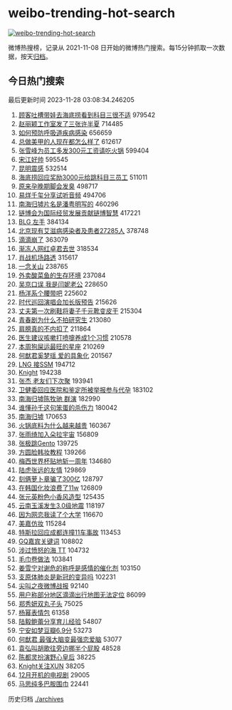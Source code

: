 # weibo-trending-hot-search

[![weibo-trending-hot-search](https://github.com/ameizi/weibo-trending-hot-search/actions/workflows/ci.yml/badge.svg)](https://github.com/ameizi/weibo-trending-hot-search/actions/workflows/ci.yml)

微博热搜榜，记录从 2021-11-08 日开始的微博热门搜索。每15分钟抓取一次数据，按天[归档](./archives)。

## 今日热门搜索

<!-- BEGIN --> 
最后更新时间 2023-11-28 03:08:34.246205 
1. [顾客吐槽带娃去海底捞看到科目三很不适](https://s.weibo.com/weibo?q=%23%E9%A1%BE%E5%AE%A2%E5%90%90%E6%A7%BD%E5%B8%A6%E5%A8%83%E5%8E%BB%E6%B5%B7%E5%BA%95%E6%8D%9E%E7%9C%8B%E5%88%B0%E7%A7%91%E7%9B%AE%E4%B8%89%E5%BE%88%E4%B8%8D%E9%80%82%23&t=31&band_rank=1&Refer=top) 979542
1. [赵丽颖工作室发了三张许半夏](https://s.weibo.com/weibo?q=%23%E8%B5%B5%E4%B8%BD%E9%A2%96%E5%B7%A5%E4%BD%9C%E5%AE%A4%E5%8F%91%E4%BA%86%E4%B8%89%E5%BC%A0%E8%AE%B8%E5%8D%8A%E5%A4%8F%23&t=31&band_rank=2&Refer=top) 714485
1. [如何预防呼吸道疾病感染](https://s.weibo.com/weibo?q=%23%E5%A6%82%E4%BD%95%E9%A2%84%E9%98%B2%E5%91%BC%E5%90%B8%E9%81%93%E7%96%BE%E7%97%85%E6%84%9F%E6%9F%93%23&t=31&band_rank=3&Refer=top) 656659
1. [总做美甲的人现在都怎么样了](https://s.weibo.com/weibo?q=%23%E6%80%BB%E5%81%9A%E7%BE%8E%E7%94%B2%E7%9A%84%E4%BA%BA%E7%8E%B0%E5%9C%A8%E9%83%BD%E6%80%8E%E4%B9%88%E6%A0%B7%E4%BA%86%23&t=31&band_rank=21&Refer=top) 612617
1. [张雪峰为员工多发300元工资请吃火锅](https://s.weibo.com/weibo?q=%23%E5%BC%A0%E9%9B%AA%E5%B3%B0%E4%B8%BA%E5%91%98%E5%B7%A5%E5%A4%9A%E5%8F%91300%E5%85%83%E5%B7%A5%E8%B5%84%E8%AF%B7%E5%90%83%E7%81%AB%E9%94%85%23&t=31&band_rank=4&Refer=top) 599404
1. [宋江好帅](https://s.weibo.com/weibo?q=%E5%AE%8B%E6%B1%9F%E5%A5%BD%E5%B8%85&t=31&band_rank=5&Refer=top) 595545
1. [昆明震感](https://s.weibo.com/weibo?q=%E6%98%86%E6%98%8E%E9%9C%87%E6%84%9F&t=31&band_rank=6&Refer=top) 532514
1. [海底捞回应奖励3000元给跳科目三员工](https://s.weibo.com/weibo?q=%23%E6%B5%B7%E5%BA%95%E6%8D%9E%E5%9B%9E%E5%BA%94%E5%A5%96%E5%8A%B13000%E5%85%83%E7%BB%99%E8%B7%B3%E7%A7%91%E7%9B%AE%E4%B8%89%E5%91%98%E5%B7%A5%23&t=31&band_rank=49&Refer=top) 511011
1. [原来孕晚期脚会发臭](https://s.weibo.com/weibo?q=%E5%8E%9F%E6%9D%A5%E5%AD%95%E6%99%9A%E6%9C%9F%E8%84%9A%E4%BC%9A%E5%8F%91%E8%87%AD&t=31&band_rank=7&Refer=top) 498717
1. [易烊千玺分享试听音频](https://s.weibo.com/weibo?q=%23%E6%98%93%E7%83%8A%E5%8D%83%E7%8E%BA%E5%88%86%E4%BA%AB%E8%AF%95%E5%90%AC%E9%9F%B3%E9%A2%91%23&t=31&band_rank=9&Refer=top) 494706
1. [南海归墟片名是潘粤明写的](https://s.weibo.com/weibo?q=%23%E5%8D%97%E6%B5%B7%E5%BD%92%E5%A2%9F%E7%89%87%E5%90%8D%E6%98%AF%E6%BD%98%E7%B2%A4%E6%98%8E%E5%86%99%E7%9A%84%23&t=31&band_rank=8&Refer=top) 460296
1. [链博会为国际经贸发展贡献链博智慧](https://s.weibo.com/weibo?q=%23%E9%93%BE%E5%8D%9A%E4%BC%9A%E4%B8%BA%E5%9B%BD%E9%99%85%E7%BB%8F%E8%B4%B8%E5%8F%91%E5%B1%95%E8%B4%A1%E7%8C%AE%E9%93%BE%E5%8D%9A%E6%99%BA%E6%85%A7%23&t=31&band_rank=3&Refer=top) 417221
1. [BLG 左手](https://s.weibo.com/weibo?q=BLG%20%E5%B7%A6%E6%89%8B&t=31&band_rank=10&Refer=top) 384134
1. [北京现有艾滋病感染者及患者27285人](https://s.weibo.com/weibo?q=%23%E5%8C%97%E4%BA%AC%E7%8E%B0%E6%9C%89%E8%89%BE%E6%BB%8B%E7%97%85%E6%84%9F%E6%9F%93%E8%80%85%E5%8F%8A%E6%82%A3%E8%80%8527285%E4%BA%BA%23&t=31&band_rank=11&Refer=top) 378748
1. [滴滴崩了](https://s.weibo.com/weibo?q=%E6%BB%B4%E6%BB%B4%E5%B4%A9%E4%BA%86&t=31&band_rank=12&Refer=top) 363079
1. [渐冻人网红卓君去世](https://s.weibo.com/weibo?q=%23%E6%B8%90%E5%86%BB%E4%BA%BA%E7%BD%91%E7%BA%A2%E5%8D%93%E5%90%9B%E5%8E%BB%E4%B8%96%23&t=31&band_rank=13&Refer=top) 318534
1. [肖战机场路透](https://s.weibo.com/weibo?q=%E8%82%96%E6%88%98%E6%9C%BA%E5%9C%BA%E8%B7%AF%E9%80%8F&t=31&band_rank=14&Refer=top) 315617
1. [一念关山](https://s.weibo.com/weibo?q=%E4%B8%80%E5%BF%B5%E5%85%B3%E5%B1%B1&t=31&band_rank=15&Refer=top) 238765
1. [外卖酸菜鱼的生存环境](https://s.weibo.com/weibo?q=%E5%A4%96%E5%8D%96%E9%85%B8%E8%8F%9C%E9%B1%BC%E7%9A%84%E7%94%9F%E5%AD%98%E7%8E%AF%E5%A2%83&t=31&band_rank=16&Refer=top) 237084
1. [吴京口误 我是闫妮老公](https://s.weibo.com/weibo?q=%E5%90%B4%E4%BA%AC%E5%8F%A3%E8%AF%AF%20%E6%88%91%E6%98%AF%E9%97%AB%E5%A6%AE%E8%80%81%E5%85%AC&t=31&band_rank=17&Refer=top) 228650
1. [杨洋系个腰带吧](https://s.weibo.com/weibo?q=%23%E6%9D%A8%E6%B4%8B%E7%B3%BB%E4%B8%AA%E8%85%B0%E5%B8%A6%E5%90%A7%23&t=31&band_rank=18&Refer=top) 225602
1. [时代巡回演唱会加长版预告](https://s.weibo.com/weibo?q=%E6%97%B6%E4%BB%A3%E5%B7%A1%E5%9B%9E%E6%BC%94%E5%94%B1%E4%BC%9A%E5%8A%A0%E9%95%BF%E7%89%88%E9%A2%84%E5%91%8A&t=31&band_rank=19&Refer=top) 215626
1. [丈夫第一次刷鞋将妻子千元靴变皮干](https://s.weibo.com/weibo?q=%23%E4%B8%88%E5%A4%AB%E7%AC%AC%E4%B8%80%E6%AC%A1%E5%88%B7%E9%9E%8B%E5%B0%86%E5%A6%BB%E5%AD%90%E5%8D%83%E5%85%83%E9%9D%B4%E5%8F%98%E7%9A%AE%E5%B9%B2%23&t=31&band_rank=20&Refer=top) 215304
1. [青春剧为什么不拍研究生](https://s.weibo.com/weibo?q=%23%E9%9D%92%E6%98%A5%E5%89%A7%E4%B8%BA%E4%BB%80%E4%B9%88%E4%B8%8D%E6%8B%8D%E7%A0%94%E7%A9%B6%E7%94%9F%23&t=31&band_rank=22&Refer=top) 213080
1. [肩膀真的不内扣了](https://s.weibo.com/weibo?q=%23%E8%82%A9%E8%86%80%E7%9C%9F%E7%9A%84%E4%B8%8D%E5%86%85%E6%89%A3%E4%BA%86%23&t=31&band_rank=23&Refer=top) 211864
1. [医生建议咳嗽打喷嚏养成1个习惯](https://s.weibo.com/weibo?q=%23%E5%8C%BB%E7%94%9F%E5%BB%BA%E8%AE%AE%E5%92%B3%E5%97%BD%E6%89%93%E5%96%B7%E5%9A%8F%E5%85%BB%E6%88%901%E4%B8%AA%E4%B9%A0%E6%83%AF%23&t=31&band_rank=24&Refer=top) 210578
1. [本周狗屎运最旺的星座](https://s.weibo.com/weibo?q=%E6%9C%AC%E5%91%A8%E7%8B%97%E5%B1%8E%E8%BF%90%E6%9C%80%E6%97%BA%E7%9A%84%E6%98%9F%E5%BA%A7&t=31&band_rank=25&Refer=top) 210269
1. [何猷君奚梦瑶 爱的具象化](https://s.weibo.com/weibo?q=%E4%BD%95%E7%8C%B7%E5%90%9B%E5%A5%9A%E6%A2%A6%E7%91%B6%20%E7%88%B1%E7%9A%84%E5%85%B7%E8%B1%A1%E5%8C%96&t=31&band_rank=26&Refer=top) 201567
1. [LNG 接SSM](https://s.weibo.com/weibo?q=LNG%20%E6%8E%A5SSM&t=31&band_rank=27&Refer=top) 194712
1. [Knight](https://s.weibo.com/weibo?q=Knight&t=31&band_rank=28&Refer=top) 194238
1. [张杰 老友们下次聚](https://s.weibo.com/weibo?q=%E5%BC%A0%E6%9D%B0%20%E8%80%81%E5%8F%8B%E4%BB%AC%E4%B8%8B%E6%AC%A1%E8%81%9A&t=31&band_rank=29&Refer=top) 193941
1. [卫健委回应医院和鉴定所被举报参与代孕](https://s.weibo.com/weibo?q=%23%E5%8D%AB%E5%81%A5%E5%A7%94%E5%9B%9E%E5%BA%94%E5%8C%BB%E9%99%A2%E5%92%8C%E9%89%B4%E5%AE%9A%E6%89%80%E8%A2%AB%E4%B8%BE%E6%8A%A5%E5%8F%82%E4%B8%8E%E4%BB%A3%E5%AD%95%23&t=31&band_rank=30&Refer=top) 183102
1. [南海归墟陈牧驰 群演](https://s.weibo.com/weibo?q=%E5%8D%97%E6%B5%B7%E5%BD%92%E5%A2%9F%E9%99%88%E7%89%A7%E9%A9%B0%20%E7%BE%A4%E6%BC%94&t=31&band_rank=31&Refer=top) 182990
1. [谁懂孙千这句笨蛋的杀伤力](https://s.weibo.com/weibo?q=%E8%B0%81%E6%87%82%E5%AD%99%E5%8D%83%E8%BF%99%E5%8F%A5%E7%AC%A8%E8%9B%8B%E7%9A%84%E6%9D%80%E4%BC%A4%E5%8A%9B&t=31&band_rank=32&Refer=top) 180042
1. [南海归墟](https://s.weibo.com/weibo?q=%E5%8D%97%E6%B5%B7%E5%BD%92%E5%A2%9F&t=31&band_rank=33&Refer=top) 170653
1. [火锅底料为什么越来越贵](https://s.weibo.com/weibo?q=%23%E7%81%AB%E9%94%85%E5%BA%95%E6%96%99%E4%B8%BA%E4%BB%80%E4%B9%88%E8%B6%8A%E6%9D%A5%E8%B6%8A%E8%B4%B5%23&t=31&band_rank=34&Refer=top) 160367
1. [张雨绮加入朵拉宇宙](https://s.weibo.com/weibo?q=%23%E5%BC%A0%E9%9B%A8%E7%BB%AE%E5%8A%A0%E5%85%A5%E6%9C%B5%E6%8B%89%E5%AE%87%E5%AE%99%23&t=31&band_rank=35&Refer=top) 156809
1. [张极跳Gento](https://s.weibo.com/weibo?q=%E5%BC%A0%E6%9E%81%E8%B7%B3Gento&t=31&band_rank=36&Refer=top) 139725
1. [方圆脸韩妆教程](https://s.weibo.com/weibo?q=%E6%96%B9%E5%9C%86%E8%84%B8%E9%9F%A9%E5%A6%86%E6%95%99%E7%A8%8B&t=31&band_rank=37&Refer=top) 139266
1. [梅西世界杯贴地斩一周年](https://s.weibo.com/weibo?q=%E6%A2%85%E8%A5%BF%E4%B8%96%E7%95%8C%E6%9D%AF%E8%B4%B4%E5%9C%B0%E6%96%A9%E4%B8%80%E5%91%A8%E5%B9%B4&t=31&band_rank=40&Refer=top) 134680
1. [陆虎张远的友情](https://s.weibo.com/weibo?q=%E9%99%86%E8%99%8E%E5%BC%A0%E8%BF%9C%E7%9A%84%E5%8F%8B%E6%83%85&t=31&band_rank=38&Refer=top) 129869
1. [刻俩萝卜章骗了300亿](https://s.weibo.com/weibo?q=%23%E5%88%BB%E4%BF%A9%E8%90%9D%E5%8D%9C%E7%AB%A0%E9%AA%97%E4%BA%86300%E4%BA%BF%23&t=31&band_rank=39&Refer=top) 128797
1. [在韩国化妆浪费了11w](https://s.weibo.com/weibo?q=%E5%9C%A8%E9%9F%A9%E5%9B%BD%E5%8C%96%E5%A6%86%E6%B5%AA%E8%B4%B9%E4%BA%8611w&t=31&band_rank=41&Refer=top) 126809
1. [张元英粉色小香风造型](https://s.weibo.com/weibo?q=%23%E5%BC%A0%E5%85%83%E8%8B%B1%E7%B2%89%E8%89%B2%E5%B0%8F%E9%A6%99%E9%A3%8E%E9%80%A0%E5%9E%8B%23&t=31&band_rank=42&Refer=top) 125435
1. [云南玉溪发生3.0级地震](https://s.weibo.com/weibo?q=%23%E4%BA%91%E5%8D%97%E7%8E%89%E6%BA%AA%E5%8F%91%E7%94%9F3.0%E7%BA%A7%E5%9C%B0%E9%9C%87%23&t=31&band_rank=43&Refer=top) 118197
1. [因为网恋我读了个大学](https://s.weibo.com/weibo?q=%23%E5%9B%A0%E4%B8%BA%E7%BD%91%E6%81%8B%E6%88%91%E8%AF%BB%E4%BA%86%E4%B8%AA%E5%A4%A7%E5%AD%A6%23&t=31&band_rank=44&Refer=top) 116670
1. [美嘉仿妆](https://s.weibo.com/weibo?q=%E7%BE%8E%E5%98%89%E4%BB%BF%E5%A6%86&t=31&band_rank=45&Refer=top) 115284
1. [特斯拉回应成都连撞11车事故](https://s.weibo.com/weibo?q=%23%E7%89%B9%E6%96%AF%E6%8B%89%E5%9B%9E%E5%BA%94%E6%88%90%E9%83%BD%E8%BF%9E%E6%92%9E11%E8%BD%A6%E4%BA%8B%E6%95%85%23&t=31&band_rank=46&Refer=top) 113453
1. [GQ嘉宾关键词](https://s.weibo.com/weibo?q=%23GQ%E5%98%89%E5%AE%BE%E5%85%B3%E9%94%AE%E8%AF%8D%23&t=31&band_rank=47&Refer=top) 108802
1. [涉过愤怒的海 TT](https://s.weibo.com/weibo?q=%E6%B6%89%E8%BF%87%E6%84%A4%E6%80%92%E7%9A%84%E6%B5%B7%20TT&t=31&band_rank=50&Refer=top) 104732
1. [毛巾卷做法](https://s.weibo.com/weibo?q=%E6%AF%9B%E5%B7%BE%E5%8D%B7%E5%81%9A%E6%B3%95&t=31&band_rank=48&Refer=top) 103841
1. [姜雪宁对谢危的称呼是感情的催化剂](https://s.weibo.com/weibo?q=%23%E5%A7%9C%E9%9B%AA%E5%AE%81%E5%AF%B9%E8%B0%A2%E5%8D%B1%E7%9A%84%E7%A7%B0%E5%91%BC%E6%98%AF%E6%84%9F%E6%83%85%E7%9A%84%E5%82%AC%E5%8C%96%E5%89%82%23&t=31&band_rank=49&Refer=top) 103150
1. [支原体肺炎是新冠的变异吗](https://s.weibo.com/weibo?q=%23%E6%94%AF%E5%8E%9F%E4%BD%93%E8%82%BA%E7%82%8E%E6%98%AF%E6%96%B0%E5%86%A0%E7%9A%84%E5%8F%98%E5%BC%82%E5%90%97%23&t=31&band_rank=50&Refer=top) 102231
1. [尖叫之夜微博战报](https://s.weibo.com/weibo?q=%23%E5%B0%96%E5%8F%AB%E4%B9%8B%E5%A4%9C%E5%BE%AE%E5%8D%9A%E6%88%98%E6%8A%A5%23&t=31&band_rank=37&Refer=top) 92140
1. [用户称部分地区滴滴出行地图无法定位](https://s.weibo.com/weibo?q=%23%E7%94%A8%E6%88%B7%E7%A7%B0%E9%83%A8%E5%88%86%E5%9C%B0%E5%8C%BA%E6%BB%B4%E6%BB%B4%E5%87%BA%E8%A1%8C%E5%9C%B0%E5%9B%BE%E6%97%A0%E6%B3%95%E5%AE%9A%E4%BD%8D%23&t=31&band_rank=45&Refer=top) 86099
1. [郑秀妍双丸子头](https://s.weibo.com/weibo?q=%23%E9%83%91%E7%A7%80%E5%A6%8D%E5%8F%8C%E4%B8%B8%E5%AD%90%E5%A4%B4%23&t=31&band_rank=35&Refer=top) 75025
1. [杨幂表情包](https://s.weibo.com/weibo?q=%E6%9D%A8%E5%B9%82%E8%A1%A8%E6%83%85%E5%8C%85&t=31&band_rank=41&Refer=top) 61358
1. [陆毅鲍蕾分享育儿经验](https://s.weibo.com/weibo?q=%E9%99%86%E6%AF%85%E9%B2%8D%E8%95%BE%E5%88%86%E4%BA%AB%E8%82%B2%E5%84%BF%E7%BB%8F%E9%AA%8C&t=31&band_rank=40&Refer=top) 54807
1. [宁安如梦豆瓣6.9分](https://s.weibo.com/weibo?q=%23%E5%AE%81%E5%AE%89%E5%A6%82%E6%A2%A6%E8%B1%86%E7%93%A36.9%E5%88%86%23&t=31&band_rank=47&Refer=top) 53273
1. [何猷君 最强大脑变最强恋爱脑](https://s.weibo.com/weibo?q=%E4%BD%95%E7%8C%B7%E5%90%9B%20%E6%9C%80%E5%BC%BA%E5%A4%A7%E8%84%91%E5%8F%98%E6%9C%80%E5%BC%BA%E6%81%8B%E7%88%B1%E8%84%91&t=31&band_rank=46&Refer=top) 53077
1. [袁弘叫胡歌往旁边挪半个屁股](https://s.weibo.com/weibo?q=%23%E8%A2%81%E5%BC%98%E5%8F%AB%E8%83%A1%E6%AD%8C%E5%BE%80%E6%97%81%E8%BE%B9%E6%8C%AA%E5%8D%8A%E4%B8%AA%E5%B1%81%E8%82%A1%23&t=31&band_rank=50&Refer=top) 48528
1. [陈都灵扮演野心皇后](https://s.weibo.com/weibo?q=%E9%99%88%E9%83%BD%E7%81%B5%E6%89%AE%E6%BC%94%E9%87%8E%E5%BF%83%E7%9A%87%E5%90%8E&t=31&band_rank=47&Refer=top) 38225
1. [Knight关注XUN](https://s.weibo.com/weibo?q=%23Knight%E5%85%B3%E6%B3%A8XUN%23&t=31&band_rank=50&Refer=top) 38205
1. [12月开机的电视剧](https://s.weibo.com/weibo?q=%2312%E6%9C%88%E5%BC%80%E6%9C%BA%E7%9A%84%E7%94%B5%E8%A7%86%E5%89%A7%23&t=31&band_rank=38&Refer=top) 29005
1. [马思纯多巴胺围巾](https://s.weibo.com/weibo?q=%23%E9%A9%AC%E6%80%9D%E7%BA%AF%E5%A4%9A%E5%B7%B4%E8%83%BA%E5%9B%B4%E5%B7%BE%23&t=31&band_rank=49&Refer=top) 22441
<!-- END -->

历史归档 [./archives](./archives)

